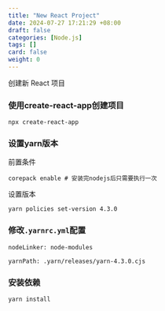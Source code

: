 ```yaml
---
title: "New React Project"
date: 2024-07-27 17:21:29 +08:00
draft: false
categories: [Node.js]
tags: []
card: false
weight: 0
---
```


创建新 React 项目

### 使用create-react-app创建项目

```shell
npx create-react-app
```

### 设置yarn版本

前置条件

```shell
corepack enable # 安装完nodejs后只需要执行一次
```

设置版本

```shell
yarn policies set-version 4.3.0
```

### 修改`.yarnrc.yml`配置

```shell
nodeLinker: node-modules

yarnPath: .yarn/releases/yarn-4.3.0.cjs
```

### 安装依赖

```shell
yarn install
```

